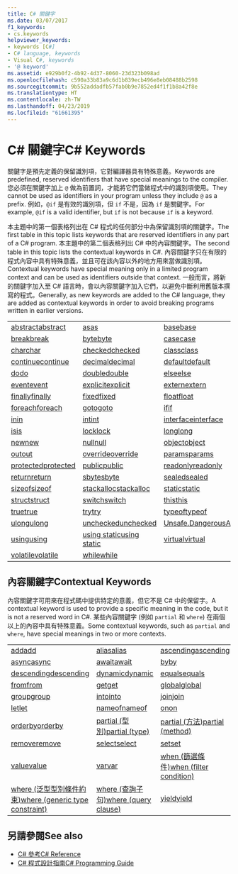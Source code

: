 ```yaml
---
title: C# 關鍵字
ms.date: 03/07/2017
f1_keywords:
- cs.keywords
helpviewer_keywords:
- keywords [C#]
- C# language, keywords
- Visual C#, keywords
- '@ keyword'
ms.assetid: e929b0f2-4b92-4d37-8060-23d323b098ad
ms.openlocfilehash: c590a33b83a9c6d1b839ecb496e8eb08488b2598
ms.sourcegitcommit: 9b552addadfb57fab0b9e7852ed4f1f1b8a42f8e
ms.translationtype: HT
ms.contentlocale: zh-TW
ms.lasthandoff: 04/23/2019
ms.locfileid: "61661395"
---
```

# <a name="c-keywords"></a><span data-ttu-id="6ff5e-102">C# 關鍵字</span><span class="sxs-lookup"><span data-stu-id="6ff5e-102">C# Keywords</span></span>
<span data-ttu-id="6ff5e-103">關鍵字是預先定義的保留識別項，它對編譯器具有特殊意義。</span><span class="sxs-lookup"><span data-stu-id="6ff5e-103">Keywords are predefined, reserved identifiers that have special meanings to the compiler.</span></span> <span data-ttu-id="6ff5e-104">您必須在關鍵字加上 `@` 做為前置詞，才能將它們當做程式中的識別項使用。</span><span class="sxs-lookup"><span data-stu-id="6ff5e-104">They cannot be used as identifiers in your program unless they include `@` as a prefix.</span></span> <span data-ttu-id="6ff5e-105">例如，`@if` 是有效的識別項，但 `if` 不是，因為 `if` 是關鍵字。</span><span class="sxs-lookup"><span data-stu-id="6ff5e-105">For example, `@if` is a valid identifier, but `if` is not because `if` is a keyword.</span></span>  
  
 <span data-ttu-id="6ff5e-106">本主題中的第一個表格列出在 C# 程式的任何部分中為保留識別項的關鍵字。</span><span class="sxs-lookup"><span data-stu-id="6ff5e-106">The first table in this topic lists keywords that are reserved identifiers in any part of a C# program.</span></span> <span data-ttu-id="6ff5e-107">本主題中的第二個表格列出 C# 中的內容關鍵字。</span><span class="sxs-lookup"><span data-stu-id="6ff5e-107">The second table in this topic lists the contextual keywords in C#.</span></span> <span data-ttu-id="6ff5e-108">內容關鍵字只在有限的程式內容中具有特殊意義，並且可在該內容以外的地方用來當做識別項。</span><span class="sxs-lookup"><span data-stu-id="6ff5e-108">Contextual keywords have special meaning only in a limited program context and can be used as identifiers outside that context.</span></span> <span data-ttu-id="6ff5e-109">一般而言，將新的關鍵字加入至 C# 語言時，會以內容關鍵字加入它們，以避免中斷利用舊版本撰寫的程式。</span><span class="sxs-lookup"><span data-stu-id="6ff5e-109">Generally, as new keywords are added to the C# language, they are added as contextual keywords in order to avoid breaking programs written in earlier versions.</span></span>  
  
|||||  
|---|---|---|---|  
|[<span data-ttu-id="6ff5e-110">abstract</span><span class="sxs-lookup"><span data-stu-id="6ff5e-110">abstract</span></span>](../../../csharp/language-reference/keywords/abstract.md)|[<span data-ttu-id="6ff5e-111">as</span><span class="sxs-lookup"><span data-stu-id="6ff5e-111">as</span></span>](../../../csharp/language-reference/keywords/as.md)|[<span data-ttu-id="6ff5e-112">base</span><span class="sxs-lookup"><span data-stu-id="6ff5e-112">base</span></span>](../../../csharp/language-reference/keywords/base.md)|[<span data-ttu-id="6ff5e-113">bool</span><span class="sxs-lookup"><span data-stu-id="6ff5e-113">bool</span></span>](../../../csharp/language-reference/keywords/bool.md)|  
|[<span data-ttu-id="6ff5e-114">break</span><span class="sxs-lookup"><span data-stu-id="6ff5e-114">break</span></span>](../../../csharp/language-reference/keywords/break.md)|[<span data-ttu-id="6ff5e-115">byte</span><span class="sxs-lookup"><span data-stu-id="6ff5e-115">byte</span></span>](../../../csharp/language-reference/keywords/byte.md)|[<span data-ttu-id="6ff5e-116">case</span><span class="sxs-lookup"><span data-stu-id="6ff5e-116">case</span></span>](../../../csharp/language-reference/keywords/switch.md)|[<span data-ttu-id="6ff5e-117">catch</span><span class="sxs-lookup"><span data-stu-id="6ff5e-117">catch</span></span>](../../../csharp/language-reference/keywords/try-catch.md)|  
|[<span data-ttu-id="6ff5e-118">char</span><span class="sxs-lookup"><span data-stu-id="6ff5e-118">char</span></span>](../../../csharp/language-reference/keywords/char.md)|[<span data-ttu-id="6ff5e-119">checked</span><span class="sxs-lookup"><span data-stu-id="6ff5e-119">checked</span></span>](../../../csharp/language-reference/keywords/checked.md)|[<span data-ttu-id="6ff5e-120">class</span><span class="sxs-lookup"><span data-stu-id="6ff5e-120">class</span></span>](../../../csharp/language-reference/keywords/class.md)|[<span data-ttu-id="6ff5e-121">const</span><span class="sxs-lookup"><span data-stu-id="6ff5e-121">const</span></span>](../../../csharp/language-reference/keywords/const.md)|  
|[<span data-ttu-id="6ff5e-122">continue</span><span class="sxs-lookup"><span data-stu-id="6ff5e-122">continue</span></span>](../../../csharp/language-reference/keywords/continue.md)|[<span data-ttu-id="6ff5e-123">decimal</span><span class="sxs-lookup"><span data-stu-id="6ff5e-123">decimal</span></span>](../../../csharp/language-reference/keywords/decimal.md)|[<span data-ttu-id="6ff5e-124">default</span><span class="sxs-lookup"><span data-stu-id="6ff5e-124">default</span></span>](../../../csharp/language-reference/keywords/default.md)|[<span data-ttu-id="6ff5e-125">delegate</span><span class="sxs-lookup"><span data-stu-id="6ff5e-125">delegate</span></span>](../../../csharp/language-reference/keywords/delegate.md)|  
|[<span data-ttu-id="6ff5e-126">do</span><span class="sxs-lookup"><span data-stu-id="6ff5e-126">do</span></span>](../../../csharp/language-reference/keywords/do.md)|[<span data-ttu-id="6ff5e-127">double</span><span class="sxs-lookup"><span data-stu-id="6ff5e-127">double</span></span>](../../../csharp/language-reference/keywords/double.md)|[<span data-ttu-id="6ff5e-128">else</span><span class="sxs-lookup"><span data-stu-id="6ff5e-128">else</span></span>](../../../csharp/language-reference/keywords/if-else.md)|[<span data-ttu-id="6ff5e-129">enum</span><span class="sxs-lookup"><span data-stu-id="6ff5e-129">enum</span></span>](../../../csharp/language-reference/keywords/enum.md)|  
|[<span data-ttu-id="6ff5e-130">event</span><span class="sxs-lookup"><span data-stu-id="6ff5e-130">event</span></span>](../../../csharp/language-reference/keywords/event.md)|[<span data-ttu-id="6ff5e-131">explicit</span><span class="sxs-lookup"><span data-stu-id="6ff5e-131">explicit</span></span>](../../../csharp/language-reference/keywords/explicit.md)|[<span data-ttu-id="6ff5e-132">extern</span><span class="sxs-lookup"><span data-stu-id="6ff5e-132">extern</span></span>](../../../csharp/language-reference/keywords/extern.md)|[<span data-ttu-id="6ff5e-133">false</span><span class="sxs-lookup"><span data-stu-id="6ff5e-133">false</span></span>](../../../csharp/language-reference/keywords/false.md)|  
|[<span data-ttu-id="6ff5e-134">finally</span><span class="sxs-lookup"><span data-stu-id="6ff5e-134">finally</span></span>](../../../csharp/language-reference/keywords/try-finally.md)|[<span data-ttu-id="6ff5e-135">fixed</span><span class="sxs-lookup"><span data-stu-id="6ff5e-135">fixed</span></span>](../../../csharp/language-reference/keywords/fixed-statement.md)|[<span data-ttu-id="6ff5e-136">float</span><span class="sxs-lookup"><span data-stu-id="6ff5e-136">float</span></span>](../../../csharp/language-reference/keywords/float.md)|[<span data-ttu-id="6ff5e-137">for</span><span class="sxs-lookup"><span data-stu-id="6ff5e-137">for</span></span>](../../../csharp/language-reference/keywords/for.md)|  
|[<span data-ttu-id="6ff5e-138">foreach</span><span class="sxs-lookup"><span data-stu-id="6ff5e-138">foreach</span></span>](../../../csharp/language-reference/keywords/foreach-in.md)|[<span data-ttu-id="6ff5e-139">goto</span><span class="sxs-lookup"><span data-stu-id="6ff5e-139">goto</span></span>](../../../csharp/language-reference/keywords/goto.md)|[<span data-ttu-id="6ff5e-140">if</span><span class="sxs-lookup"><span data-stu-id="6ff5e-140">if</span></span>](../../../csharp/language-reference/keywords/if-else.md)|[<span data-ttu-id="6ff5e-141">implicit</span><span class="sxs-lookup"><span data-stu-id="6ff5e-141">implicit</span></span>](../../../csharp/language-reference/keywords/implicit.md)|  
|[<span data-ttu-id="6ff5e-142">in</span><span class="sxs-lookup"><span data-stu-id="6ff5e-142">in</span></span>](../../../csharp/language-reference/keywords/in.md)|[<span data-ttu-id="6ff5e-143">int</span><span class="sxs-lookup"><span data-stu-id="6ff5e-143">int</span></span>](../../../csharp/language-reference/keywords/int.md)|[<span data-ttu-id="6ff5e-144">interface</span><span class="sxs-lookup"><span data-stu-id="6ff5e-144">interface</span></span>](../../../csharp/language-reference/keywords/interface.md)|[<span data-ttu-id="6ff5e-145">internal</span><span class="sxs-lookup"><span data-stu-id="6ff5e-145">internal</span></span>](../../../csharp/language-reference/keywords/internal.md)|
|[<span data-ttu-id="6ff5e-146">is</span><span class="sxs-lookup"><span data-stu-id="6ff5e-146">is</span></span>](../../../csharp/language-reference/keywords/is.md)|[<span data-ttu-id="6ff5e-147">lock</span><span class="sxs-lookup"><span data-stu-id="6ff5e-147">lock</span></span>](../../../csharp/language-reference/keywords/lock-statement.md)|[<span data-ttu-id="6ff5e-148">long</span><span class="sxs-lookup"><span data-stu-id="6ff5e-148">long</span></span>](../../../csharp/language-reference/keywords/long.md)|[<span data-ttu-id="6ff5e-149">namespace</span><span class="sxs-lookup"><span data-stu-id="6ff5e-149">namespace</span></span>](../../../csharp/language-reference/keywords/namespace.md)|
|[<span data-ttu-id="6ff5e-150">new</span><span class="sxs-lookup"><span data-stu-id="6ff5e-150">new</span></span>](../../../csharp/language-reference/keywords/new.md)|[<span data-ttu-id="6ff5e-151">null</span><span class="sxs-lookup"><span data-stu-id="6ff5e-151">null</span></span>](../../../csharp/language-reference/keywords/null.md)|[<span data-ttu-id="6ff5e-152">object</span><span class="sxs-lookup"><span data-stu-id="6ff5e-152">object</span></span>](../../../csharp/language-reference/keywords/object.md)|[<span data-ttu-id="6ff5e-153">operator</span><span class="sxs-lookup"><span data-stu-id="6ff5e-153">operator</span></span>](../../../csharp/language-reference/keywords/operator.md)|
|[<span data-ttu-id="6ff5e-154">out</span><span class="sxs-lookup"><span data-stu-id="6ff5e-154">out</span></span>](../../../csharp/language-reference/keywords/out.md)|[<span data-ttu-id="6ff5e-155">override</span><span class="sxs-lookup"><span data-stu-id="6ff5e-155">override</span></span>](../../../csharp/language-reference/keywords/override.md)|[<span data-ttu-id="6ff5e-156">params</span><span class="sxs-lookup"><span data-stu-id="6ff5e-156">params</span></span>](../../../csharp/language-reference/keywords/params.md)|[<span data-ttu-id="6ff5e-157">private</span><span class="sxs-lookup"><span data-stu-id="6ff5e-157">private</span></span>](../../../csharp/language-reference/keywords/private.md)|
|[<span data-ttu-id="6ff5e-158">protected</span><span class="sxs-lookup"><span data-stu-id="6ff5e-158">protected</span></span>](../../../csharp/language-reference/keywords/protected.md)|[<span data-ttu-id="6ff5e-159">public</span><span class="sxs-lookup"><span data-stu-id="6ff5e-159">public</span></span>](../../../csharp/language-reference/keywords/public.md)|[<span data-ttu-id="6ff5e-160">readonly</span><span class="sxs-lookup"><span data-stu-id="6ff5e-160">readonly</span></span>](../../../csharp/language-reference/keywords/readonly.md)|[<span data-ttu-id="6ff5e-161">ref</span><span class="sxs-lookup"><span data-stu-id="6ff5e-161">ref</span></span>](../../../csharp/language-reference/keywords/ref.md)|
|[<span data-ttu-id="6ff5e-162">return</span><span class="sxs-lookup"><span data-stu-id="6ff5e-162">return</span></span>](../../../csharp/language-reference/keywords/return.md)|[<span data-ttu-id="6ff5e-163">sbyte</span><span class="sxs-lookup"><span data-stu-id="6ff5e-163">sbyte</span></span>](../../../csharp/language-reference/keywords/sbyte.md)|[<span data-ttu-id="6ff5e-164">sealed</span><span class="sxs-lookup"><span data-stu-id="6ff5e-164">sealed</span></span>](../../../csharp/language-reference/keywords/sealed.md)|[<span data-ttu-id="6ff5e-165">short</span><span class="sxs-lookup"><span data-stu-id="6ff5e-165">short</span></span>](../../../csharp/language-reference/keywords/short.md)||
[<span data-ttu-id="6ff5e-166">sizeof</span><span class="sxs-lookup"><span data-stu-id="6ff5e-166">sizeof</span></span>](../../../csharp/language-reference/keywords/sizeof.md)|[<span data-ttu-id="6ff5e-167">stackalloc</span><span class="sxs-lookup"><span data-stu-id="6ff5e-167">stackalloc</span></span>](../../../csharp/language-reference/keywords/stackalloc.md)|[<span data-ttu-id="6ff5e-168">static</span><span class="sxs-lookup"><span data-stu-id="6ff5e-168">static</span></span>](../../../csharp/language-reference/keywords/static.md)|[<span data-ttu-id="6ff5e-169">string</span><span class="sxs-lookup"><span data-stu-id="6ff5e-169">string</span></span>](../../../csharp/language-reference/keywords/string.md)|
|[<span data-ttu-id="6ff5e-170">struct</span><span class="sxs-lookup"><span data-stu-id="6ff5e-170">struct</span></span>](../../../csharp/language-reference/keywords/struct.md)|[<span data-ttu-id="6ff5e-171">switch</span><span class="sxs-lookup"><span data-stu-id="6ff5e-171">switch</span></span>](../../../csharp/language-reference/keywords/switch.md)|[<span data-ttu-id="6ff5e-172">this</span><span class="sxs-lookup"><span data-stu-id="6ff5e-172">this</span></span>](../../../csharp/language-reference/keywords/this.md)|[<span data-ttu-id="6ff5e-173">throw</span><span class="sxs-lookup"><span data-stu-id="6ff5e-173">throw</span></span>](../../../csharp/language-reference/keywords/throw.md)|
|[<span data-ttu-id="6ff5e-174">true</span><span class="sxs-lookup"><span data-stu-id="6ff5e-174">true</span></span>](../../../csharp/language-reference/keywords/true.md)|[<span data-ttu-id="6ff5e-175">try</span><span class="sxs-lookup"><span data-stu-id="6ff5e-175">try</span></span>](../../../csharp/language-reference/keywords/try-catch.md)|[<span data-ttu-id="6ff5e-176">typeof</span><span class="sxs-lookup"><span data-stu-id="6ff5e-176">typeof</span></span>](../../../csharp/language-reference/keywords/typeof.md)|[<span data-ttu-id="6ff5e-177">uint</span><span class="sxs-lookup"><span data-stu-id="6ff5e-177">uint</span></span>](../../../csharp/language-reference/keywords/uint.md)|
|[<span data-ttu-id="6ff5e-178">ulong</span><span class="sxs-lookup"><span data-stu-id="6ff5e-178">ulong</span></span>](../../../csharp/language-reference/keywords/ulong.md)|[<span data-ttu-id="6ff5e-179">unchecked</span><span class="sxs-lookup"><span data-stu-id="6ff5e-179">unchecked</span></span>](../../../csharp/language-reference/keywords/unchecked.md)|[<span data-ttu-id="6ff5e-180">Unsafe.DangerousAPI</span><span class="sxs-lookup"><span data-stu-id="6ff5e-180">unsafe</span></span>](../../../csharp/language-reference/keywords/unsafe.md)|[<span data-ttu-id="6ff5e-181">ushort</span><span class="sxs-lookup"><span data-stu-id="6ff5e-181">ushort</span></span>](../../../csharp/language-reference/keywords/ushort.md)|
|[<span data-ttu-id="6ff5e-182">using</span><span class="sxs-lookup"><span data-stu-id="6ff5e-182">using</span></span>](../../../csharp/language-reference/keywords/using.md)|[<span data-ttu-id="6ff5e-183">using static</span><span class="sxs-lookup"><span data-stu-id="6ff5e-183">using static</span></span>](using-static.md)|[<span data-ttu-id="6ff5e-184">virtual</span><span class="sxs-lookup"><span data-stu-id="6ff5e-184">virtual</span></span>](../../../csharp/language-reference/keywords/virtual.md)|[<span data-ttu-id="6ff5e-185">void</span><span class="sxs-lookup"><span data-stu-id="6ff5e-185">void</span></span>](../../../csharp/language-reference/keywords/void.md)|
|[<span data-ttu-id="6ff5e-186">volatile</span><span class="sxs-lookup"><span data-stu-id="6ff5e-186">volatile</span></span>](../../../csharp/language-reference/keywords/volatile.md)|[<span data-ttu-id="6ff5e-187">while</span><span class="sxs-lookup"><span data-stu-id="6ff5e-187">while</span></span>](../../../csharp/language-reference/keywords/while.md)|

## <a name="contextual-keywords"></a><span data-ttu-id="6ff5e-188">內容關鍵字</span><span class="sxs-lookup"><span data-stu-id="6ff5e-188">Contextual Keywords</span></span>  
 <span data-ttu-id="6ff5e-189">內容關鍵字可用來在程式碼中提供特定的意義，但它不是 C# 中的保留字。</span><span class="sxs-lookup"><span data-stu-id="6ff5e-189">A contextual keyword is used to provide a specific meaning in the code, but it is not a reserved word in C#.</span></span> <span data-ttu-id="6ff5e-190">某些內容關鍵字 (例如 `partial` 和 `where`) 在兩個以上的內容中具有特殊意義。</span><span class="sxs-lookup"><span data-stu-id="6ff5e-190">Some contextual keywords, such as `partial` and `where`, have special meanings in two or more contexts.</span></span>  
  
||||  
|---|---|---|  
|[<span data-ttu-id="6ff5e-191">add</span><span class="sxs-lookup"><span data-stu-id="6ff5e-191">add</span></span>](add.md)|[<span data-ttu-id="6ff5e-192">alias</span><span class="sxs-lookup"><span data-stu-id="6ff5e-192">alias</span></span>](extern-alias.md)|[<span data-ttu-id="6ff5e-193">ascending</span><span class="sxs-lookup"><span data-stu-id="6ff5e-193">ascending</span></span>](ascending.md)|
|[<span data-ttu-id="6ff5e-194">async</span><span class="sxs-lookup"><span data-stu-id="6ff5e-194">async</span></span>](async.md)|[<span data-ttu-id="6ff5e-195">await</span><span class="sxs-lookup"><span data-stu-id="6ff5e-195">await</span></span>](await.md)|[<span data-ttu-id="6ff5e-196">by</span><span class="sxs-lookup"><span data-stu-id="6ff5e-196">by</span></span>](by.md)|
|[<span data-ttu-id="6ff5e-197">descending</span><span class="sxs-lookup"><span data-stu-id="6ff5e-197">descending</span></span>](descending.md)|[<span data-ttu-id="6ff5e-198">dynamic</span><span class="sxs-lookup"><span data-stu-id="6ff5e-198">dynamic</span></span>](dynamic.md)|[<span data-ttu-id="6ff5e-199">equals</span><span class="sxs-lookup"><span data-stu-id="6ff5e-199">equals</span></span>](equals.md)|
|[<span data-ttu-id="6ff5e-200">from</span><span class="sxs-lookup"><span data-stu-id="6ff5e-200">from</span></span>](from-clause.md)|[<span data-ttu-id="6ff5e-201">get</span><span class="sxs-lookup"><span data-stu-id="6ff5e-201">get</span></span>](get.md)|[<span data-ttu-id="6ff5e-202">global</span><span class="sxs-lookup"><span data-stu-id="6ff5e-202">global</span></span>](global.md)|
|[<span data-ttu-id="6ff5e-203">group</span><span class="sxs-lookup"><span data-stu-id="6ff5e-203">group</span></span>](group-clause.md)|[<span data-ttu-id="6ff5e-204">into</span><span class="sxs-lookup"><span data-stu-id="6ff5e-204">into</span></span>](into.md)|[<span data-ttu-id="6ff5e-205">join</span><span class="sxs-lookup"><span data-stu-id="6ff5e-205">join</span></span>](join-clause.md)|
|[<span data-ttu-id="6ff5e-206">let</span><span class="sxs-lookup"><span data-stu-id="6ff5e-206">let</span></span>](let-clause.md)|[<span data-ttu-id="6ff5e-207">nameof</span><span class="sxs-lookup"><span data-stu-id="6ff5e-207">nameof</span></span>](nameof.md)|[<span data-ttu-id="6ff5e-208">on</span><span class="sxs-lookup"><span data-stu-id="6ff5e-208">on</span></span>](on.md)|
|[<span data-ttu-id="6ff5e-209">orderby</span><span class="sxs-lookup"><span data-stu-id="6ff5e-209">orderby</span></span>](orderby-clause.md)|[<span data-ttu-id="6ff5e-210">partial (型別)</span><span class="sxs-lookup"><span data-stu-id="6ff5e-210">partial (type)</span></span>](partial-type.md)|[<span data-ttu-id="6ff5e-211">partial (方法)</span><span class="sxs-lookup"><span data-stu-id="6ff5e-211">partial (method)</span></span>](partial-method.md)|
|[<span data-ttu-id="6ff5e-212">remove</span><span class="sxs-lookup"><span data-stu-id="6ff5e-212">remove</span></span>](remove.md)|[<span data-ttu-id="6ff5e-213">select</span><span class="sxs-lookup"><span data-stu-id="6ff5e-213">select</span></span>](select-clause.md)|[<span data-ttu-id="6ff5e-214">set</span><span class="sxs-lookup"><span data-stu-id="6ff5e-214">set</span></span>](set.md)|
|[<span data-ttu-id="6ff5e-215">value</span><span class="sxs-lookup"><span data-stu-id="6ff5e-215">value</span></span>](value.md)|[<span data-ttu-id="6ff5e-216">var</span><span class="sxs-lookup"><span data-stu-id="6ff5e-216">var</span></span>](var.md)|[<span data-ttu-id="6ff5e-217">when (篩選條件)</span><span class="sxs-lookup"><span data-stu-id="6ff5e-217">when (filter condition)</span></span>](when.md)|
|[<span data-ttu-id="6ff5e-218">where (泛型型別條件約束)</span><span class="sxs-lookup"><span data-stu-id="6ff5e-218">where (generic type constraint)</span></span>](where-generic-type-constraint.md)|[<span data-ttu-id="6ff5e-219">where (查詢子句)</span><span class="sxs-lookup"><span data-stu-id="6ff5e-219">where (query clause)</span></span>](where-clause.md)|[<span data-ttu-id="6ff5e-220">yield</span><span class="sxs-lookup"><span data-stu-id="6ff5e-220">yield</span></span>](yield.md)|
  
## <a name="see-also"></a><span data-ttu-id="6ff5e-221">另請參閱</span><span class="sxs-lookup"><span data-stu-id="6ff5e-221">See also</span></span>

- [<span data-ttu-id="6ff5e-222">C# 參考</span><span class="sxs-lookup"><span data-stu-id="6ff5e-222">C# Reference</span></span>](../../../csharp/language-reference/index.md)
- [<span data-ttu-id="6ff5e-223">C# 程式設計指南</span><span class="sxs-lookup"><span data-stu-id="6ff5e-223">C# Programming Guide</span></span>](../../../csharp/programming-guide/index.md)
